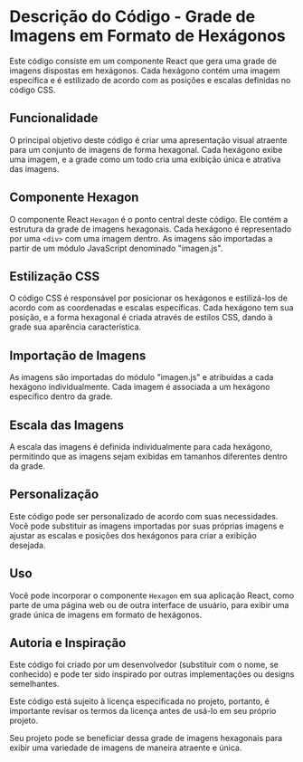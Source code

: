 # Descrição do Código - Grade de Imagens em Formato de Hexágonos

Este código consiste em um componente React que gera uma grade de imagens dispostas em hexágonos. Cada hexágono contém uma imagem específica e é estilizado de acordo com as posições e escalas definidas no código CSS.

## Funcionalidade

O principal objetivo deste código é criar uma apresentação visual atraente para um conjunto de imagens de forma hexagonal. Cada hexágono exibe uma imagem, e a grade como um todo cria uma exibição única e atrativa das imagens.

## Componente Hexagon

O componente React `Hexagon` é o ponto central deste código. Ele contém a estrutura da grade de imagens hexagonais. Cada hexágono é representado por uma `<div>` com uma imagem dentro. As imagens são importadas a partir de um módulo JavaScript denominado "imagen.js".

## Estilização CSS

O código CSS é responsável por posicionar os hexágonos e estilizá-los de acordo com as coordenadas e escalas específicas. Cada hexágono tem sua posição, e a forma hexagonal é criada através de estilos CSS, dando à grade sua aparência característica.

## Importação de Imagens

As imagens são importadas do módulo "imagen.js" e atribuídas a cada hexágono individualmente. Cada imagem é associada a um hexágono específico dentro da grade.

## Escala das Imagens

A escala das imagens é definida individualmente para cada hexágono, permitindo que as imagens sejam exibidas em tamanhos diferentes dentro da grade.

## Personalização

Este código pode ser personalizado de acordo com suas necessidades. Você pode substituir as imagens importadas por suas próprias imagens e ajustar as escalas e posições dos hexágonos para criar a exibição desejada.

## Uso

Você pode incorporar o componente `Hexagon` em sua aplicação React, como parte de uma página web ou de outra interface de usuário, para exibir uma grade única de imagens em formato de hexágonos.

## Autoria e Inspiração

Este código foi criado por um desenvolvedor (substituir com o nome, se conhecido) e pode ter sido inspirado por outras implementações ou designs semelhantes.

Este código está sujeito à licença especificada no projeto, portanto, é importante revisar os termos da licença antes de usá-lo em seu próprio projeto.

Seu projeto pode se beneficiar dessa grade de imagens hexagonais para exibir uma variedade de imagens de maneira atraente e única.
